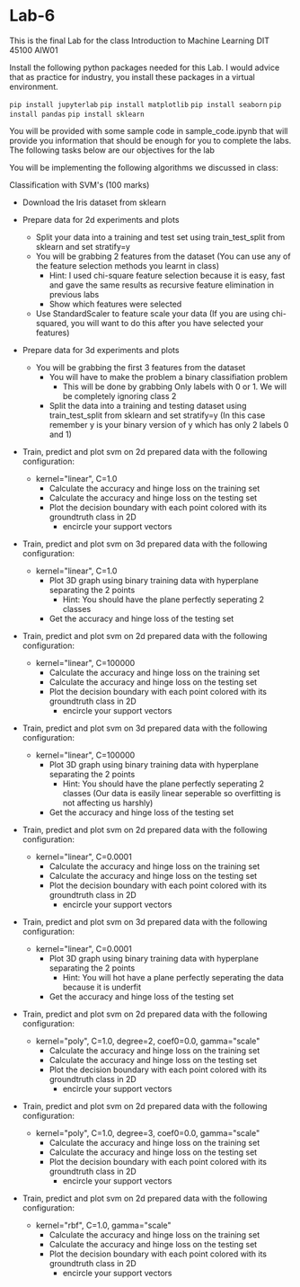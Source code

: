 # Lab-6
This is the final Lab for the class Introduction to Machine Learning DIT 45100 AIW01

Install the following python packages needed for this Lab. I would advice that as practice for industry, you install these packages in a virtual environment.

`pip install jupyterlab` `pip install matplotlib` `pip install seaborn` `pip install pandas` `pip install sklearn`

You will be provided with some sample code in sample_code.ipynb that will provide you information that should be enough for you to complete the labs. The following tasks below are our objectives for the lab

You will be implementing the following algorithms we discussed in class:

Classification with SVM's (100 marks)
  - Download the Iris dataset from sklearn
  - Prepare data for 2d experiments and plots
    - Split your data into a training and test set using train_test_split from sklearn and set stratify=y
    - You will be grabbing 2 features from the dataset (You can use any of the feature selection methods you learnt in class)
       - Hint: I used chi-square feature selection because it is easy, fast and gave the same results as recursive feature elimination in previous labs
       - Show which features were selected 
    - Use StandardScaler to feature scale your data (If you are using chi-squared, you will want to do this after you have selected your features)

  - Prepare data for 3d experiments and plots
    - You will be grabbing the first 3 features from the dataset 
      - You will have to make the problem a binary classifiation problem
        - This will be done by grabbing Only labels with 0 or 1. We will be completely ignoring class 2
      - Split the data into a training and testing dataset using train_test_split from sklearn and set stratify=y (In this case remember y is your binary version of y which has only 2 labels 0 and 1) 

  - Train, predict and plot svm on 2d prepared data with the following configuration: 
    - kernel="linear", C=1.0
        - Calculate the accuracy and hinge loss on the training set
        - Calculate the accuracy and hinge loss on the testing set
        - Plot the decision boundary with each point colored with its groundtruth class in 2D
          - encircle your support vectors 

  - Train, predict and plot svm on 3d prepared data with the following configuration:
    - kernel="linear", C=1.0
      - Plot 3D graph using binary training data with hyperplane separating the 2 points
        - Hint: You should have the plane perfectly seperating 2 classes 
      - Get the accuracy and hinge loss of the testing set

  - Train, predict and plot svm on 2d prepared data with the following configuration: 
      - kernel="linear", C=100000
        - Calculate the accuracy and hinge loss on the training set
        - Calculate the accuracy and hinge loss on the testing set
        - Plot the decision boundary with each point colored with its groundtruth class in 2D
          - encircle your support vectors 

  - Train, predict and plot svm on 3d prepared data with the following configuration:
    - kernel="linear", C=100000
      - Plot 3D graph using binary training data with hyperplane separating the 2 points
        - Hint: You should have the plane perfectly seperating 2 classes (Our data is easily linear seperable so overfitting is not affecting us harshly)
      - Get the accuracy and hinge loss of the testing set

  - Train, predict and plot svm on 2d prepared data with the following configuration: 
    - kernel="linear", C=0.0001
       - Calculate the accuracy and hinge loss on the training set
       - Calculate the accuracy and hinge loss on the testing set
       - Plot the decision boundary with each point colored with its groundtruth class in 2D
         - encircle your support vectors

  - Train, predict and plot svm on 3d prepared data with the following configuration:
    - kernel="linear", C=0.0001
      - Plot 3D graph using binary training data with hyperplane separating the 2 points
        - Hint: You will hot have a plane perfectly seperating the data because it is underfit
      - Get the accuracy and hinge loss of the testing set

  - Train, predict and plot svm on 2d prepared data with the following configuration:
    - kernel="poly", C=1.0, degree=2, coef0=0.0, gamma="scale"
        - Calculate the accuracy and hinge loss on the training set
        - Calculate the accuracy and hinge loss on the testing set
        - Plot the decision boundary with each point colored with its groundtruth class in 2D
          - encircle your support vectors

  - Train, predict and plot svm on 2d prepared data with the following configuration:
    - kernel="poly", C=1.0, degree=3, coef0=0.0, gamma="scale"
        - Calculate the accuracy and hinge loss on the training set
        - Calculate the accuracy and hinge loss on the testing set
        - Plot the decision boundary with each point colored with its groundtruth class in 2D
          - encircle your support vectors

  - Train, predict and plot svm on 2d prepared data with the following configuration:
    - kernel="rbf", C=1.0, gamma="scale"
        - Calculate the accuracy and hinge loss on the training set
        - Calculate the accuracy and hinge loss on the testing set
        - Plot the decision boundary with each point colored with its groundtruth class in 2D
          - encircle your support vectors
